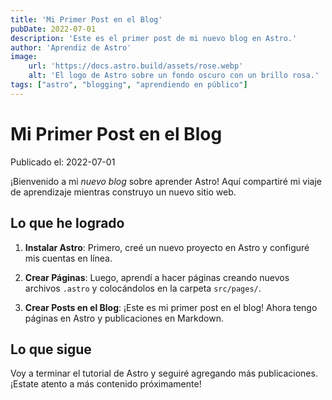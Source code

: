 ```yaml
---
title: 'Mi Primer Post en el Blog'
pubDate: 2022-07-01
description: 'Este es el primer post de mi nuevo blog en Astro.'
author: 'Aprendiz de Astro'
image:
    url: 'https://docs.astro.build/assets/rose.webp'
    alt: 'El logo de Astro sobre un fondo oscuro con un brillo rosa.'
tags: ["astro", "blogging", "aprendiendo en público"]
---
```


# Mi Primer Post en el Blog

Publicado el: 2022-07-01

¡Bienvenido a mi _nuevo blog_ sobre aprender Astro! Aquí compartiré mi viaje de aprendizaje mientras construyo un nuevo sitio web.

## Lo que he logrado

1. **Instalar Astro**: Primero, creé un nuevo proyecto en Astro y configuré mis cuentas en línea.

2. **Crear Páginas**: Luego, aprendí a hacer páginas creando nuevos archivos `.astro` y colocándolos en la carpeta `src/pages/`.

3. **Crear Posts en el Blog**: ¡Este es mi primer post en el blog! Ahora tengo páginas en Astro y publicaciones en Markdown.

## Lo que sigue

Voy a terminar el tutorial de Astro y seguiré agregando más publicaciones. ¡Estate atento a más contenido próximamente!
